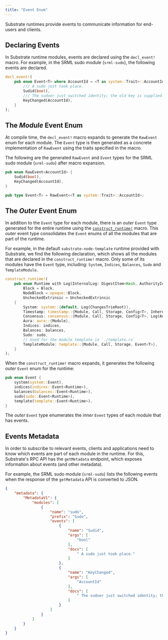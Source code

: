 ```yaml
---
title: "Event Enum"
---
```

Substrate runtimes provide events to communicate information for end-users and clients.

## Declaring Events

In Substrate runtime modules, events are declared using the `decl_event!` macro. For example, in the SRML sudo module (`srml-sudo`), the following events are declared.

```rust
decl_event!(
	pub enum Event<T> where AccountId = <T as system::Trait>::AccountId {
		/// A sudo just took place.
		Sudid(bool),
		/// The sudoer just switched identity; the old key is supplied.
		KeyChanged(AccountId),
	}
);
```

## The _Module_ Event Enum

At compile time, the `decl_event!` macro expands to generate the `RawEvent` enum for each module. The `Event` type is then generated as a concrete implementation of `RawEvent` using the traits specified in the macro.

The following are the generated `RawEvent` and `Event` types for the SRML sudo module (`srml-sudo`) after macro expansion.

```rust
pub enum RawEvent<AccountId> {
    Sudid(bool),
    KeyChanged(AccountId),
}

pub type Event<T> = RawEvent<<T as system::Trait>::AccountId>;
```

## The _Outer_ Event Enum

In addition to the `Event` type for each module, there is an _outer_ `Event` type generated for the entire runtime using the [`construct_runtime!`](runtime/macros/construct_runtime.md) macro. This _outer_ event type consolidates the `Event` enums of all the modules that are part of the runtime.

For example, in the default `substrate-node-template` runtime provided with Substrate, we find the following declaration, which shows all the modules that are declared in the `construct_runtime!` macro. Only some of its modules have the `Event` type, including: `System`, `Indices`, `Balances`, `Sudo` and `TemplateModule`.

```rust
construct_runtime!(
	pub enum Runtime with Log(InternalLog: DigestItem<Hash, AuthorityId, AuthoritySignature>) where
		Block = Block,
		NodeBlock = opaque::Block,
		UncheckedExtrinsic = UncheckedExtrinsic
	{
		System: system::{default, Log(ChangesTrieRoot)},
		Timestamp: timestamp::{Module, Call, Storage, Config<T>, Inherent},
		Consensus: consensus::{Module, Call, Storage, Config<T>, Log(AuthoritiesChange), Inherent},
		Aura: aura::{Module},
		Indices: indices,
		Balances: balances,
		Sudo: sudo,
		// Used for the module template in `./template.rs`
		TemplateModule: template::{Module, Call, Storage, Event<T>},
	}
);
```

When the `construct_runtime!` macro expands, it generates the following _outer_ `Event` enum for the runtime:

```rust
pub enum Event {
    system(system::Event),
    indices(indices::Event<Runtime>),
    balances(balances::Event<Runtime>),
    sudo(sudo::Event<Runtime>),
    template(template::Event<Runtime>),
}
```

The _outer_ `Event` type enumerates the _inner_ `Event` types of each module that has events.

## Events Metadata

In order to subscribe to relevant events, clients and applications need to know which events are part of each module in the runtime. For this, Substrate's RPC API has the `getMetadata` endpoint, which exposes information about events (and other metadata).

For example, the SRML sudo module (`srml-sudo`) lists the following events when the response of the `getMetadata` API is converted to JSON.

```json
{
    "metadata": {
        "MetadataV1": {
            "modules": [
                {
                    "name": "sudo",
                    "prefix": "Sudo",
                    "events": [
                        {
                            "name": "Sudid",
                            "args": [
                                "bool"
                            ],
                            "docs": [
                                " A sudo just took place."
                            ]
                        },
                        {
                            "name": "KeyChanged",
                            "args": [
                                "AccountId"
                            ],
                            "docs": [
                                " The sudoer just switched identity; the old key is supplied."
                            ]
                        }
                    ]
                }
            ]
        }
    }
}
```